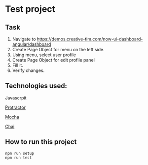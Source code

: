 # Test project

## Task
1) Navigate to https://demos.creative-tim.com/now-ui-dashboard-angular/dashboard
2) Create Page Object for menu on the left side.
3) Using menu, select user profile
4) Create Page Object for edit profile panel
5) Fill it.
6) Verify changes.

## Technologies used: 
Javascrpit

[Protractor](https://www.protractortest.org/#/)

[Mocha](https://mochajs.org/)

[Chai](https://www.chaijs.com/)

## How to run this project
```
npm run setup
npm run test
```
